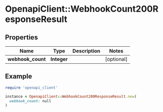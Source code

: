 # OpenapiClient::WebhookCount200ResponseResult

## Properties

| Name | Type | Description | Notes |
| ---- | ---- | ----------- | ----- |
| **webhook_count** | **Integer** |  | [optional] |

## Example

```ruby
require 'openapi_client'

instance = OpenapiClient::WebhookCount200ResponseResult.new(
  webhook_count: null
)
```

